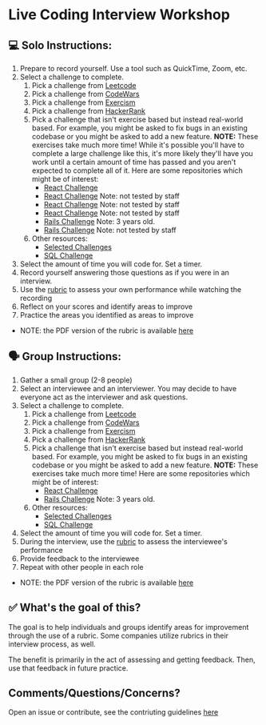 # Live Coding Interview Workshop

## 💻 Solo Instructions:

1. Prepare to record yourself. Use a tool such as QuickTime, Zoom, etc.
2. Select a challenge to complete.
    1. Pick a challenge from [Leetcode](https://leetcode.com/problemset/all/) 
    2. Pick a challenge from [CodeWars](https://www.codewars.com/)
    3. Pick a challenge from [Exercism](https://exercism.org/)
    4. Pick a challenge from [HackerRank](https://www.hackerrank.com/)
    5. Pick a challenge that isn't exercise based but instead real-world based. For example, you might be asked to fix bugs in an existing codebase or you might be asked to add a new feature. **NOTE:** These exercises take much more time! While it's possible you'll have to complete a large challenge like this, it's more likely they'll have you work until a certain amount of time has passed and you aren't expected to complete all of it. Here are some repositories which might be of interest: 
        - [React Challenge](https://github.com/CassandraGoose/react-interview-challenge-pokemon)
        - [React Challenge](https://github.com/alexgurr/react-coding-challenges/tree/master/rocket-ship) Note: not tested by staff
        - [React Challenge](https://github.com/alexgurr/react-coding-challenges/tree/master/dark-mode) Note: not tested by staff
        - [React Challenge](https://github.com/alexgurr/react-coding-challenges/tree/master/spootify) Note: not tested by staff
        - [Rails Challenge](https://github.com/turingschool-examples/bee_technical_challenge) Note: 3 years old.
        - [Rails Challenge](https://github.com/KaleoSoftware/rails-interview-project) Note: not tested by staff
    6. Other resources: 
        - [Selected Challenges](https://github.com/turingschool-examples/challenges/)
        - [SQL Challenge](https://github.com/turingschool-examples/sql-practice-challenge)
3. Select the amount of time you will code for. Set a timer. 
4. Record yourself answering those questions as if you were in an interview. 
5. Use the [rubric](TODO) to assess your own performance while watching the recording
6. Reflect on your scores and identify areas to improve
7. Practice the areas you identified as areas to improve

- NOTE: the PDF version of the rubric is available [here](TODO)

## 🗣️ Group Instructions:

1. Gather a small group (2-8 people)
2. Select an interviewee and an interviewer. You may decide to have everyone act as the interviewer and ask questions.
3. Select a challenge to complete.
    1. Pick a challenge from [Leetcode](https://leetcode.com/problemset/all/) 
    2. Pick a challenge from [CodeWars](https://www.codewars.com/)
    3. Pick a challenge from [Exercism](https://exercism.org/)
    4. Pick a challenge from [HackerRank](https://www.hackerrank.com/)
    5. Pick a challenge that isn't exercise based but instead real-world based. For example, you might be asked to fix bugs in an existing codebase or you might be asked to add a new feature. **NOTE:** These exercises take much more time! Here are some repositories which might be of interest: 
        - [React Challenge](https://github.com/CassandraGoose/react-interview-challenge-pokemon)
        - [Rails Challenge](https://github.com/turingschool-examples/bee_technical_challenge) Note: 3 years old.
    6. Other resources: 
        - [Selected Challenges](https://github.com/turingschool-examples/challenges/)
        - [SQL Challenge](https://github.com/turingschool-examples/sql-practice-challenge)
4. Select the amount of time you will code for. Set a timer. 
5. During the interview, use the [rubric](TODO) to assess the interviewee's performance
6. Provide feedback to the interviewee
7. Repeat with other people in each role

- NOTE: the PDF version of the rubric is available [here](TODO)

## ✅ What's the goal of this? 

The goal is to help individuals and groups identify areas for improvement through the use of a rubric. Some companies utilize rubrics in their interview process, as well. 

The benefit is primarily in the act of assessing and getting feedback. Then, use that feedback in future practice. 

## Comments/Questions/Concerns? 

Open an issue or contribute, see the contriuting guidelines [here](../CONTRIBUTIONS.md)